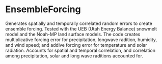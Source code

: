 # EnsembleForcing
Generates spatially and temporally correlated random errors to create ensemble forcing. Tested with the UEB (Utah Energy Balance) snowmelt model and the Noah-MP land surface models.
The code creates multiplicative forcing error for precipitation, longwave radition, humidity, and wind speed; and addive forcing error for temperature and solar radiation.
Accounts for spatial and temporal correlation, and correlation among precipitation, solar and long wave raditions accounted for.  
